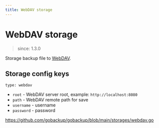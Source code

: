```yaml
---
title: WebDAV storage
---
```


# WebDAV storage

> since: 1.3.0

Storage backup file to [WebDAV](http://www.webdav.org).

## Storage config keys

`type: webdav`

- `root` - WebDAV server root, example: `http://localhost:8080`
- `path` - WebDAV remote path for save
- `username` - username
- `password` - password

https://github.com/gobackup/gobackup/blob/main/storages/webdav.go
